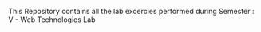 This Repository contains all the lab excercies performed during Semester : V - Web Technologies Lab
